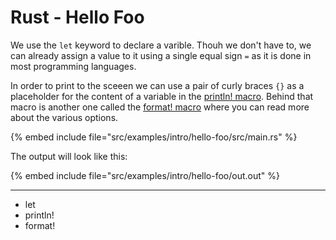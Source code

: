 # Rust - Hello Foo

We use the `let` keyword to declare a varible. Thouh we don't have to, we can already assign a value to it using a single equal sign `=` as it is done in most programming languages.

In order to print to the sceeen we can use a pair of curly braces `{}` as a placeholder for the content of a variable in the [println! macro](https://doc.rust-lang.org/std/macro.println.html). Behind that macro is another one called the [format! macro](https://doc.rust-lang.org/std/fmt/) where you can read more about the various options.

{% embed include file="src/examples/intro/hello-foo/src/main.rs" %}

The output will look like this:

{% embed include file="src/examples/intro/hello-foo/out.out" %}

---

* let
* println!
* format!


